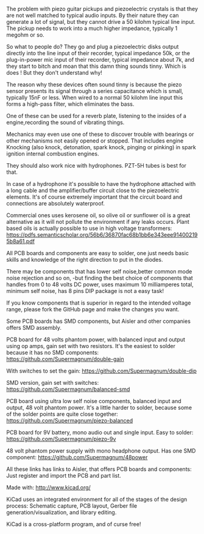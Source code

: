 The problem with piezo guitar pickups and piezoelectric crystals is that they are not well matched to typical audio inputs. By their nature they can generate a lot of signal, but they cannot drive a 50 kilohm typical line input. The pickup needs to work into a much higher impedance, typically 1 megohm or so.

So what to people do? They go and plug a piezoelectric disks output directly into the line input of their recorder, typical impedance 50k, or the plug-in-power mic input of their recorder, typical impedance about 7k, and they start to bitch and moan that this damn thing sounds tinny. Which is does ! But they don't understand why!

The reason why these devices often sound tinny is because the piezo sensor presents its signal through a series capacitance which is small, typically 15nF or less. When wired to a normal 50 kilohm line input this forms a high-pass filter, which eliminates the bass.

One of these can be used for a reverb plate, listening to the insides of a engine,recording the sound of vibrating things. 

Mechanics may even use one of these to discover trouble with bearings or other mechanisms not easily opened or stopped.
That includes engine Knocking (also knock, detonation, spark knock, pinging or pinking) in spark ignition internal combustion engines. 

They should also work nice with hydrophones. PZT-5H tubes is best for that. 

In case of a hydrophone it's possible to have the hydrophone attached with a long cable and the amplifier/buffer circuit close to the piezoelectric elements. 
It's of course extremely important that the circuit board and connections are absolutely waterproof. 

Commercial ones uses kerosene oil, so olive oil or sunflower oil is a great alternative as it will not pollute the environment if any leaks occurs.
Plant based oils is actually possible to use in high voltage transformers:
https://pdfs.semanticscholar.org/56b6/36870fac68b1bb6e343eee914002195b8a61.pdf

All PCB boards and components are easy to solder, one just needs basic skills and knowledge of the right direction to put in the diodes.

There may be components that has lower self noise,better common mode noise rejection and so on,
-but finding the best choice of components that handles from 0 to 48 volts DC power, uses maximum 10 milliamperes total, minimum self noise, has 8 pins DIP package is not a easy task!

If you know components that is superior in regard to the intended voltage range, please fork the GitHub page and make the changes you want.

Some PCB boards has SMD components, but Aisler and other companies offers SMD assembly.

PCB board for 48 volts phantom power, with balanced input and output using op amps, gain set with two resistors. It's the easiest to solder because it has no SMD components:
https://github.com/Supermagnum/double-gain

With switches to set the gain:
https://github.com/Supermagnum/double-dip

SMD version, gain set with switches:
https://github.com/Supermagnum/balanced-smd

PCB board using ultra low self noise components, balanced input and output, 48 volt phantom power. It's a little harder to solder, because some of the solder points are quite close together:
https://github.com/Supermagnum/piezo-balanced

PCB board for 9V battery, mono audio out and single input. Easy to solder:
https://github.com/Supermagnum/piezo-9v

48 volt phantom power supply with mono headphone output. Has one SMD component:
https://github.com/Supermagnum/48power

All these links has links to Aisler, that offers PCB boards and components:
Just register and import the 
PCB and part list.

Made with: http://www.kicad.org/

KiCad uses an integrated environment for all of the stages of the design process: Schematic capture, PCB layout, Gerber file generation/visualization, and library editing.

KiCad is a cross-platform program, and of curse free!

